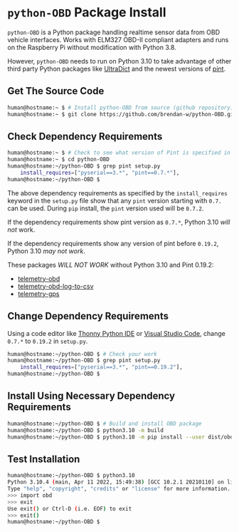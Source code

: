# ```python-OBD``` Package Install

```python-OBD``` is a Python package handling realtime sensor data from OBD vehicle interfaces. Works with ELM327 OBD-II compliant adapters and runs on the Raspberry Pi without modification with Python 3.8.

However, ```python-OBD``` needs to run on Python 3.10 to take advantage of other third party Python packages like [UltraDict](https://github.com/ronny-rentner/UltraDict) and the newest versions of [pint](https://github.com/hgrecco/pint).

## Get The Source Code

```bash
human@hostname:~ $ # Install python-OBD from source (github repository)
human@hostname:~ $ git clone https://github.com/brendan-w/python-OBD.git
```

## Check Dependency Requirements

```bash
human@hostname:~ $ # Check to see what version of Pint is specified in dependency requirements
human@hostname:~ $ cd python-OBD
human@hostname:~/python-OBD $ grep pint setup.py
    install_requires=["pyserial==3.*", "pint==0.7.*"],
human@hostname:~/python-OBD $
```

The above dependency requirements as specified by the ```install_requires``` keyword in the ```setup.py``` file show that any ```pint``` version starting with ```0.7.``` can be used.  During ```pip``` install, the ```pint``` version used will be ```0.7.2```.

If the dependency requirements show pint version as ```0.7.*```, Python 3.10 *will not* work.

If the dependency requirements show any version of pint before ```0.19.2```, Python 3.10 *may not work*.

These packages *WILL NOT WORK* without Python 3.10 and Pint 0.19.2:

- [telemetry-obd](https://github.com/thatlarrypearson/telemetry-obd)
- [telemetry-obd-log-to-csv](https://github.com/thatlarrypearson/telemetry-obd-log-to-csv)
- [telemetry-gps](https://github.com/thatlarrypearson/telemetry-gps)

## Change Dependency Requirements

Using a code editor like [Thonny Python IDE](https://thonny.org/) or [Visual Studio Code](https://code.visualstudio.com/), change  ```0.7.*``` to ```0.19.2``` in ```setup.py```.

```bash
human@hostname:~/python-OBD $ # Check your work
human@hostname:~/python-OBD $ grep pint setup.py
    install_requires=["pyserial==3.*", "pint==0.19.2"],
human@hostname:~/python-OBD $
```

## Install Using Necessary Dependency Requirements

```bash
human@hostname:~/python-OBD $ # Build and install OBD package
human@hostname:~/python-OBD $ python3.10 -m build
human@hostname:~/python-OBD $ python3.10 -m pip install --user dist/obd-0.7.1-py3-none-any.whl
```

## Test Installation

```bash
human@hostname:~/python-OBD $ python3.10
Python 3.10.4 (main, Apr 11 2022, 15:49:38) [GCC 10.2.1 20210110] on linux
Type "help", "copyright", "credits" or "license" for more information.
>>> import obd
>>> exit
Use exit() or Ctrl-D (i.e. EOF) to exit
>>> exit()
human@hostname:~/python-OBD $
```

